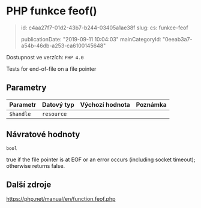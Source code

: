 PHP funkce feof()
=================

> id: c4aa27f7-01d2-43b7-b244-03405a1ae38f
> slug:
> 	cs: funkce-feof
> 
> publicationDate: "2019-09-11 10:04:03"
> mainCategoryId: "0eeab3a7-a54b-46db-a253-ca6100145648"

Dostupnost ve verzích: `PHP 4.0`

Tests for end-of-file on a file pointer


Parametry
--------------

| Parametr | Datový typ | Výchozí hodnota | Poznámka |
|-----|-----|-----|-----|
| `$handle` | `resource` |  |  |


Návratové hodnoty
----------------

`bool`

true if the file pointer is at EOF or an error occurs
(including socket timeout); otherwise returns false.

Další zdroje
------------

https://php.net/manual/en/function.feof.php
